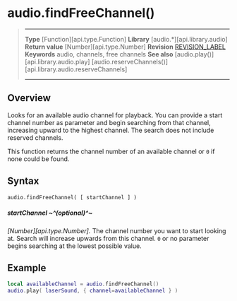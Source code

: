 
# audio.findFreeChannel()

> --------------------- ------------------------------------------------------------------------------------------
> __Type__              [Function][api.type.Function]
> __Library__           [audio.*][api.library.audio]
> __Return value__      [Number][api.type.Number]
> __Revision__          [REVISION_LABEL](REVISION_URL)
> __Keywords__          audio, channels, free channels
> __See also__          [audio.play()][api.library.audio.play]
>								[audio.reserveChannels()][api.library.audio.reserveChannels]
> --------------------- ------------------------------------------------------------------------------------------


## Overview

Looks for an available audio channel for playback. You can provide a start channel number as parameter and begin searching from that channel, increasing upward to the highest channel. The search does not include reserved channels.

This function returns the channel number of an available channel or `0` if none could be found.

## Syntax

	audio.findFreeChannel( [ startChannel ] )

##### startChannel ~^(optional)^~
_[Number][api.type.Number]._ The channel number you want to start looking at. Search will increase upwards from this channel. `0` or no parameter begins searching at the lowest possible value.


## Example

`````lua
local availableChannel = audio.findFreeChannel()
audio.play( laserSound, { channel=availableChannel } )
`````
